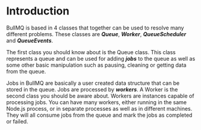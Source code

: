 # Introduction

BullMQ is based in 4 classes that together can be used to resolve many different problems. These classes are _**Queue**_, _**Worker**_, _**QueueScheduler**_ and _**QueueEvents**_.

The first class you should know about is the Queue class. This class represents a queue and can be used for adding _**jobs**_ to the queue as well as some other basic manipulation such as pausing, cleaning or getting data from the queue.

Jobs in BullMQ are basically a user created data structure that can be stored in the queue. Jobs are processed by _**workers**_. A Worker is the second class you should be aware about. Workers are instances capable of processing jobs. You can have many workers, either running in the same Node.js process, or in separate processes as well as in different machines. They will all consume jobs from the queue and mark the jobs as completed or failed.

